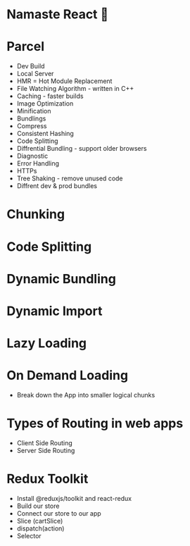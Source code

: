 # Namaste React 🚀

# Parcel
- Dev Build
- Local Server
- HMR = Hot Module Replacement
- File Watching Algorithm - written in C++
- Caching - faster builds
- Image Optimization
- Minification
- Bundlings
- Compress
- Consistent Hashing
- Code Splitting
- Diffrential Bundling - support older browsers
- Diagnostic
- Error Handling
- HTTPs
- Tree Shaking - remove unused code
- Diffrent dev & prod bundles

# Chunking
# Code Splitting
# Dynamic Bundling
# Dynamic Import
# Lazy Loading
# On Demand Loading
- Break down the App into smaller logical chunks

# Types of Routing in web apps
- Client Side Routing
- Server Side Routing

# Redux Toolkit
- Install @reduxjs/toolkit and react-redux
- Build our store
- Connect our store to our app
- Slice (cartSlice)
- dispatch(action)
- Selector
